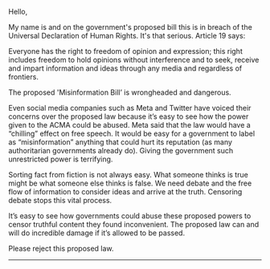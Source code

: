 Hello,

My name is and on the government's proposed bill this is in breach of the Universal Declaration of Human Rights.
It's that serious. Article 19 says:

Everyone has the right to freedom of opinion and expression; this right includes freedom to hold opinions without interference and
to seek, receive and impart information and ideas through any media and regardless of frontiers.

The proposed 'Misinformation Bill’ is wrongheaded and dangerous.

Even social media companies such as Meta and Twitter have voiced their concerns over the proposed law because it’s easy to
see how the power given to the ACMA could be abused. Meta said that the law would have a “chilling” effect on free speech. It
would be easy for a government to label as “misinformation” anything that could hurt its reputation (as many authoritarian
governments already do). Giving the government such unrestricted power is terrifying.

Sorting fact from fiction is not always easy. What someone thinks is true might be what someone else thinks is false. We need
debate and the free flow of information to consider ideas and arrive at the truth. Censoring debate stops this vital process.

It’s easy to see how governments could abuse these proposed powers to censor truthful content they found inconvenient. The
proposed law can and will do incredible damage if it’s allowed to be passed.

Please reject this proposed law.


-----

